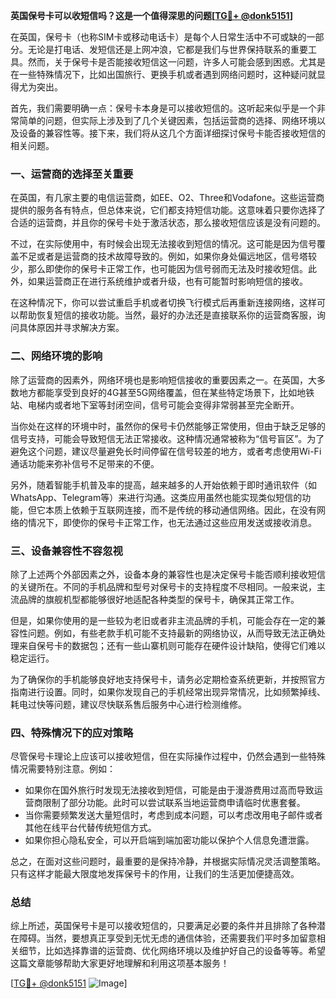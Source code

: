 **英国保号卡可以收短信吗？这是一个值得深思的问题[[TG💪+ @donk5151](https://t.me/s/donk5151)]**

在英国，保号卡（也称SIM卡或移动电话卡）是每个人日常生活中不可或缺的一部分。无论是打电话、发短信还是上网冲浪，它都是我们与世界保持联系的重要工具。然而，关于保号卡是否能接收短信这一问题，许多人可能会感到困惑。尤其是在一些特殊情况下，比如出国旅行、更换手机或者遇到网络问题时，这种疑问就显得尤为突出。

首先，我们需要明确一点：保号卡本身是可以接收短信的。这听起来似乎是一个非常简单的问题，但实际上涉及到了几个关键因素，包括运营商的选择、网络环境以及设备的兼容性等。接下来，我们将从这几个方面详细探讨保号卡能否接收短信的相关问题。

### **一、运营商的选择至关重要**

在英国，有几家主要的电信运营商，如EE、O2、Three和Vodafone。这些运营商提供的服务各有特点，但总体来说，它们都支持短信功能。这意味着只要你选择了合适的运营商，并且你的保号卡处于激活状态，那么接收短信应该是没有问题的。

不过，在实际使用中，有时候会出现无法接收到短信的情况。这可能是因为信号覆盖不足或者是运营商的技术故障导致的。例如，如果你身处偏远地区，信号塔较少，那么即使你的保号卡正常工作，也可能因为信号弱而无法及时接收短信。此外，如果运营商正在进行系统维护或者升级，也有可能暂时影响短信的接收。

在这种情况下，你可以尝试重启手机或者切换飞行模式后再重新连接网络，这样可以帮助恢复短信的接收功能。当然，最好的办法还是直接联系你的运营商客服，询问具体原因并寻求解决方案。

### **二、网络环境的影响**

除了运营商的因素外，网络环境也是影响短信接收的重要因素之一。在英国，大多数地方都能享受到良好的4G甚至5G网络覆盖，但在某些特定场景下，比如地铁站、电梯内或者地下室等封闭空间，信号可能会变得非常弱甚至完全断开。

当你处在这样的环境中时，虽然你的保号卡仍然能够正常使用，但由于缺乏足够的信号支持，可能会导致短信无法正常接收。这种情况通常被称为“信号盲区”。为了避免这个问题，建议尽量避免长时间停留在信号较差的地方，或者考虑使用Wi-Fi通话功能来弥补信号不足带来的不便。

另外，随着智能手机普及率的提高，越来越多的人开始依赖于即时通讯软件（如WhatsApp、Telegram等）来进行沟通。这类应用虽然也能实现类似短信的功能，但它本质上依赖于互联网连接，而不是传统的移动通信网络。因此，在没有网络的情况下，即使你的保号卡正常工作，也无法通过这些应用发送或接收消息。

### **三、设备兼容性不容忽视**

除了上述两个外部因素之外，设备本身的兼容性也是决定保号卡能否顺利接收短信的关键所在。不同的手机品牌和型号对保号卡的支持程度不尽相同。一般来说，主流品牌的旗舰机型都能够很好地适配各种类型的保号卡，确保其正常工作。

但是，如果你使用的是一些较为老旧或者非主流品牌的手机，可能会存在一定的兼容性问题。例如，有些老款手机可能不支持最新的网络协议，从而导致无法正确处理来自保号卡的数据包；还有一些山寨机则可能存在硬件设计缺陷，使得它们难以稳定运行。

为了确保你的手机能够良好地支持保号卡，请务必定期检查系统更新，并按照官方指南进行设置。同时，如果你发现自己的手机经常出现异常情况，比如频繁掉线、耗电过快等问题，建议尽快联系售后服务中心进行检测维修。

### **四、特殊情况下的应对策略**

尽管保号卡理论上应该可以接收短信，但在实际操作过程中，仍然会遇到一些特殊情况需要特别注意。例如：

- 如果你在国外旅行时发现无法接收到短信，可能是由于漫游费用过高而导致运营商限制了部分功能。此时可以尝试联系当地运营商申请临时优惠套餐。
- 当你需要频繁发送大量短信时，考虑到成本问题，可以考虑改用电子邮件或者其他在线平台代替传统短信方式。
- 如果你担心隐私安全，可以开启端到端加密功能以保护个人信息免遭泄露。

总之，在面对这些问题时，最重要的是保持冷静，并根据实际情况灵活调整策略。只有这样才能最大限度地发挥保号卡的作用，让我们的生活更加便捷高效。

### **总结**

综上所述，英国保号卡是可以接收短信的，只要满足必要的条件并且排除了各种潜在障碍。当然，要想真正享受到无忧无虑的通信体验，还需要我们平时多加留意相关细节，比如选择靠谱的运营商、优化网络环境以及维护好自己的设备等等。希望这篇文章能够帮助大家更好地理解和利用这项基本服务！

[[TG💪+ @donk5151](https://t.me/s/donk5151) ![Image](https://i.postimg.cc/rwNCRYN7/Snipaste-2025-04-30-17-27-05.png)]